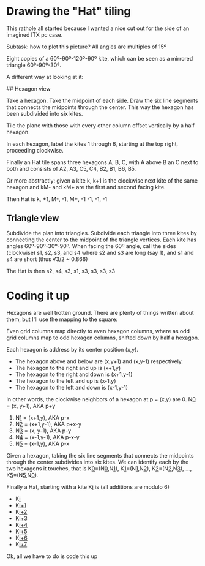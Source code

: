 # Drawing the "Hat" tiling

This rathole all started because I wanted a nice cut out for the side
of an imagined ITX pc case.

Subtask: how to plot this picture?  All angles are multiples of 15º

Eight copies of a 60º-90º-120º-90º kite, which can be seen as a mirrored triangle 60º-90º-30º.

A different way at looking at it:

## Hexagon view

Take a hexagon. Take the midpoint of each side. Draw the six line
segments that connects the midpoints through the center.  This way the
hexagon has been subdivided into six kites.

Tile the plane with those with every other column offset vertically by
a half hexagon.

In each hexagon, label the kites 1 through 6, starting at the top
right, proceeding clockwise.

Finally an Hat tile spans three hexagons A, B, C, with A above B an C
next to both and consists of A2, A3, C5, C4, B2, B1, B6, B5.

Or more abstractly: given a kite k, k+1 is the clockwise next kite of
the same hexagon and kM- and kM+ are the first and second facing kite.

Then Hat is k, +1, M-, -1, M+, -1 -1, -1, -1

## Triangle view

Subdivide the plan into triangles.  Subdivide each triangle into three
kites by connecting the center to the midpoint of the triangle
vertices.  Each kite has angles 60º-90º-30º-90º.  When facing the 60º
angle, call the sides (clockwise) s1, s2, s3, and s4 where s2 and s3
are long (say 1), and s1 and s4 are short (thus √3/2 ~ 0.866)

The Hat is then s2, s4, s3, s1, s3, s3, s3, s3

# Coding it up

Hexagons are well trotten ground.  There are plenty of things written about them, but
I'll use the mapping to the square:

Even grid columns map directly to even hexagon columns, where as odd
grid columns map to odd hexagen columns, shifted down by half a hexagon.

Each hexagon is address by its center position (x,y).
- The hexagon above and below are (x,y+1) and (x,y-1) respectively.
- The hexagon to the right and up is (x+1,y)
- The hexagon to the right and down is (x+1,y-1)
- The hexagon to the left and up is (x-1,y)
- The hexagon to the left and down is (x-1,y-1)

In other words, the clockwise neighbors of a hexagon at p = (x,y) are
0. N[0](p) = (x,  y+1), AKA p+y
1. N[1](p) = (x+1,y), AKA p-x
2. N[2](p) = (x+1,y-1), AKA p+x-y
3. N[3](p) = (x,  y-1), AKA p-y
4. N[4](p) = (x-1,y-1), AKA p-x-y
5. N[5](p) = (x-1,y), AKA p-x

Given a hexagon, taking the six line segments that connects the
midpoints through the center subdivides into six kites.  We can
identify each by the two hexagons it touches, that is
K[0](p)=(N[0](p),N[1](p)), K[1](p)=(N[1](p),N[2](p)),
K[2](p)=(N[2](p),N[3](p)), ..., K[5](p)=(N[5](p),N[0](p)).

Finally a Hat, starting with a kite K[i](p) is (all additions are modulo 6)

- K[i](p)
- K[i+1](p)
- K[i+2](N[i](p))
- K[i+3](N[i](p))
- K[i+4](N[i+1](p))
- K[i+5](N[i+1](p))
- K[i+6](N[i+1](p))
- K[i+7](N[i+1](p))

Ok, all we have to do is code this up
